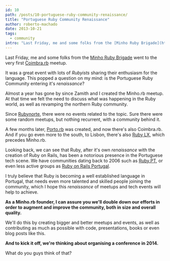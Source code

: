 ```yaml
---
id: 10
path: /posts/10-portuguese-ruby-community-renaissance/
title: "Portuguese Ruby Community Renaissance"
author: roberto-machado
date: 2013-10-21
tags:
  - community
intro: "Last Friday, me and some folks from the [Minho Ruby Brigade](https://www.meetup.com/Minho-rb/) went to the very first [Coimbra.rb](https://www.meetup.com/Coimbra-rb/) meetup."
---
```


Last Friday, me and some folks from the [Minho Ruby Brigade](https://www.meetup.com/Minho-rb/) went to the very first [Coimbra.rb](https://www.meetup.com/Coimbra-rb/) meetup. 

It was a great event with lots of _Rubyists_ sharing their enthusiasm for the language. This popped a question on my mind: is the Portuguese Ruby Community entering it's _renaissance_?

Almost a year has gone by since Zamith and I created the Minho.rb meetup. At that time we felt the need to discuss what was happening in the Ruby world, as well as revamping the northern Ruby community. 

Since [Rubynorte](https://rubynorte.heroku.com/), there were no events related to the topic. Sure there were some random meetups, but nothing recurrent, with a community behind it.

A few months later, [Porto.rb](https://www.meetup.com/porto-rb/) was created, and now there's also Coimbra.rb. And if you go even more to the south, to Lisbon, there's also [Ruby LX](https://www.meetup.com/ruby-lx), which precedes Minho.rb.

Looking back, we can see that Ruby, after it's own _renaissance_ with the creation of Ruby on Rails, has been a notorious presence in the Portuguese tech scene. We have communities dating back to 2006 such as [Ruby.PT](https://groups.google.com/forum/#!forum/ruby-pt), or even less active groups as [Ruby on Rails Portugal](https://groups.google.com/forum/#!topic/ruby-on-rails_pt/3jwMG3StNNM).

I truly believe that Ruby is becoming a well established language in Portugal, that needs even more talented and skilled people joining the community, which I hope this _renaissance_ of meetups and tech events will help to achieve.

**As a Minho.rb founder, I can assure you we'll double down our efforts in order to augment and improve the community, both in size and overall quality.**

We'll do this by creating bigger and better meetups and events, as well as contributing as much as possible with code, presentations, books or even blog posts like this.

**And to kick it off, we're thinking about organising a conference in 2014.**

What do you guys think of that?
